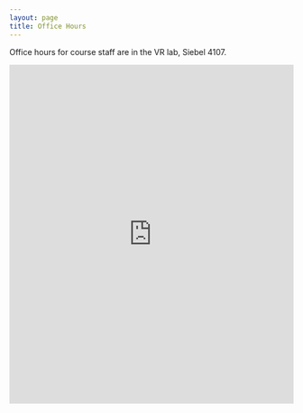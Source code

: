 ```yaml
---
layout: page
title: Office Hours
---
```


Office hours for course staff are in the VR lab, Siebel 4107.  

<iframe src="https://calendar.google.com/calendar/embed?src=illinois.edu_u8l2ndvksuldl1jk5mntke7q9g%40group.calendar.google.com&ctz=America%2FChicago&mode=WEEK" style="border: 0" width="100%" height="600" frameborder="0" scrolling="no"></iframe>
